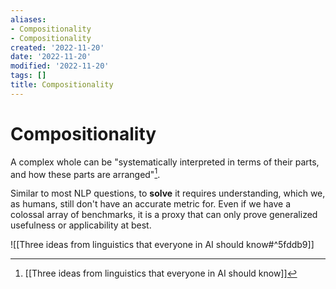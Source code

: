```yaml
---
aliases:
- Compositionality
- Compositionality
created: '2022-11-20'
date: '2022-11-20'
modified: '2022-11-20'
tags: []
title: Compositionality
---
```


# Compositionality

A complex whole can be "systematically interpreted in terms of their parts, and how these parts are arranged"[^1].

Similar to most NLP questions, to **solve** it requires understanding, which we, as humans, still don't have an accurate metric for. Even if we have a colossal array of benchmarks, it is a proxy that can only prove generalized usefulness or applicability at best.

![[Three ideas from linguistics that everyone in AI should know#^5fddb9]]

[^1]: [[Three ideas from linguistics that everyone in AI should know]]